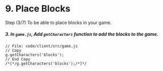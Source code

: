 # 9. Place Blocks

Step (3/7) To be able to place blocks in your game. 

##### 3. In `game.js`, Add `getCharacters` function to add the blocks to the game.

```
// File: code/client/src/game.js
// Copy 
g.getCharacters('blocks');
// End Copy
/*[*/g.getCharacters('blocks');/*]*/
```
